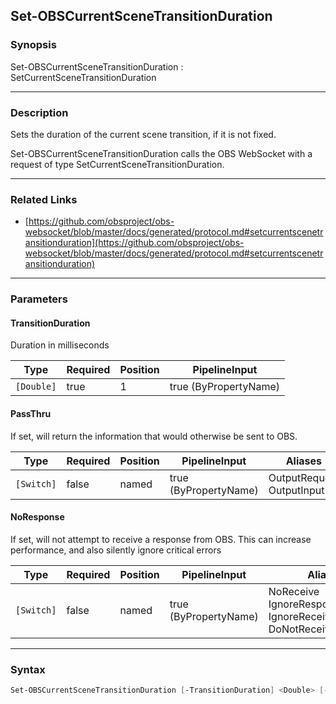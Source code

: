 Set-OBSCurrentSceneTransitionDuration
-------------------------------------

### Synopsis
Set-OBSCurrentSceneTransitionDuration : SetCurrentSceneTransitionDuration

---

### Description

Sets the duration of the current scene transition, if it is not fixed.

Set-OBSCurrentSceneTransitionDuration calls the OBS WebSocket with a request of type SetCurrentSceneTransitionDuration.

---

### Related Links
* [https://github.com/obsproject/obs-websocket/blob/master/docs/generated/protocol.md#setcurrentscenetransitionduration](https://github.com/obsproject/obs-websocket/blob/master/docs/generated/protocol.md#setcurrentscenetransitionduration)

---

### Parameters
#### **TransitionDuration**
Duration in milliseconds

|Type      |Required|Position|PipelineInput        |
|----------|--------|--------|---------------------|
|`[Double]`|true    |1       |true (ByPropertyName)|

#### **PassThru**
If set, will return the information that would otherwise be sent to OBS.

|Type      |Required|Position|PipelineInput        |Aliases                      |
|----------|--------|--------|---------------------|-----------------------------|
|`[Switch]`|false   |named   |true (ByPropertyName)|OutputRequest<br/>OutputInput|

#### **NoResponse**
If set, will not attempt to receive a response from OBS.
This can increase performance, and also silently ignore critical errors

|Type      |Required|Position|PipelineInput        |Aliases                                                                |
|----------|--------|--------|---------------------|-----------------------------------------------------------------------|
|`[Switch]`|false   |named   |true (ByPropertyName)|NoReceive<br/>IgnoreResponse<br/>IgnoreReceive<br/>DoNotReceiveResponse|

---

### Syntax
```PowerShell
Set-OBSCurrentSceneTransitionDuration [-TransitionDuration] <Double> [-PassThru] [-NoResponse] [<CommonParameters>]
```

